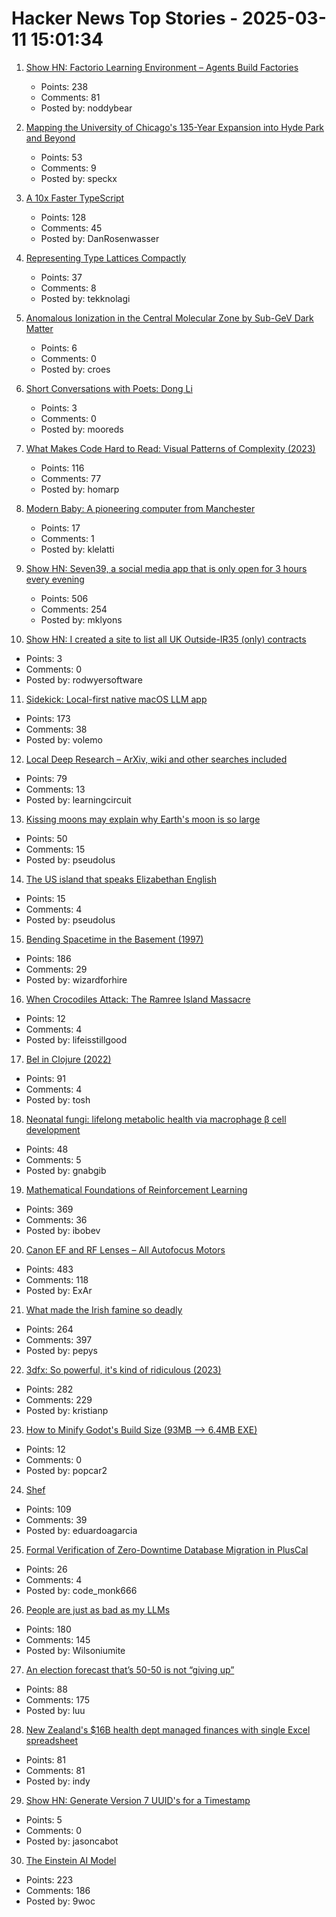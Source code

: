 # Hacker News Top Stories - 2025-03-11 15:01:34

1. [Show HN: Factorio Learning Environment – Agents Build Factories](https://jackhopkins.github.io/factorio-learning-environment/)
   - Points: 238
   - Comments: 81
   - Posted by: noddybear

2. [Mapping the University of Chicago's 135-Year Expansion into Hyde Park and Beyond](https://chicagomaroon.github.io/data-visualizations/2025/uchicago-property/)
   - Points: 53
   - Comments: 9
   - Posted by: speckx

3. [A 10x Faster TypeScript](https://devblogs.microsoft.com/typescript/typescript-native-port/)
   - Points: 128
   - Comments: 45
   - Posted by: DanRosenwasser

4. [Representing Type Lattices Compactly](https://bernsteinbear.com/blog/lattice-bitset/)
   - Points: 37
   - Comments: 8
   - Posted by: tekknolagi

5. [Anomalous Ionization in the Central Molecular Zone by Sub-GeV Dark Matter](https://journals.aps.org/prl/abstract/10.1103/PhysRevLett.134.101001)
   - Points: 6
   - Comments: 0
   - Posted by: croes

6. [Short Conversations with Poets: Dong Li](https://www.mcsweeneys.net/articles/dong-li)
   - Points: 3
   - Comments: 0
   - Posted by: mooreds

7. [What Makes Code Hard to Read: Visual Patterns of Complexity (2023)](https://seeinglogic.com/posts/visual-readability-patterns/)
   - Points: 116
   - Comments: 77
   - Posted by: homarp

8. [Modern Baby: A pioneering computer from Manchester](https://thechipletter.substack.com/p/modern-baby)
   - Points: 17
   - Comments: 1
   - Posted by: klelatti

9. [Show HN: Seven39, a social media app that is only open for 3 hours every evening](https://www.seven39.com)
   - Points: 506
   - Comments: 254
   - Posted by: mklyons

10. [Show HN: I created a site to list all UK Outside-IR35 (only) contracts](https://outsideir35.com/)
   - Points: 3
   - Comments: 0
   - Posted by: rodwyersoftware

11. [Sidekick: Local-first native macOS LLM app](https://github.com/johnbean393/Sidekick)
   - Points: 173
   - Comments: 38
   - Posted by: volemo

12. [Local Deep Research – ArXiv, wiki and other searches included](https://github.com/LearningCircuit/local-deep-research)
   - Points: 79
   - Comments: 13
   - Posted by: learningcircuit

13. [Kissing moons may explain why Earth's moon is so large](https://www.cbc.ca/radio/quirks/kissing-moons-may-explain-why-earth-s-moon-is-so-large-1.7428016)
   - Points: 50
   - Comments: 15
   - Posted by: pseudolus

14. [The US island that speaks Elizabethan English](https://www.bbc.com/travel/article/20190623-the-us-island-that-speaks-elizabethan-english)
   - Points: 15
   - Comments: 4
   - Posted by: pseudolus

15. [Bending Spacetime in the Basement (1997)](https://www.fourmilab.ch/gravitation/foobar/)
   - Points: 186
   - Comments: 29
   - Posted by: wizardforhire

16. [When Crocodiles Attack: The Ramree Island Massacre](https://www.atlasobscura.com/articles/the-ramree-island-massacre)
   - Points: 12
   - Comments: 4
   - Posted by: lifeisstillgood

17. [Bel in Clojure (2022)](https://stopa.io/post/290)
   - Points: 91
   - Comments: 4
   - Posted by: tosh

18. [Neonatal fungi: lifelong metabolic health via macrophage β cell development](https://www.science.org/doi/10.1126/science.adn0953)
   - Points: 48
   - Comments: 5
   - Posted by: gnabgib

19. [Mathematical Foundations of Reinforcement Learning](https://github.com/MathFoundationRL/Book-Mathematical-Foundation-of-Reinforcement-Learning)
   - Points: 369
   - Comments: 36
   - Posted by: ibobev

20. [Canon EF and RF Lenses – All Autofocus Motors](https://exclusivearchitecture.com/03-technical-articles-CLT-12-autofocus-systems.html)
   - Points: 483
   - Comments: 118
   - Posted by: ExAr

21. [What made the Irish famine so deadly](https://www.newyorker.com/magazine/2025/03/17/rot-padraic-x-scanlan-book-review)
   - Points: 264
   - Comments: 397
   - Posted by: pepys

22. [3dfx: So powerful, it's kind of ridiculous (2023)](https://www.abortretry.fail/p/so-powerful-its-kind-of-ridiculous)
   - Points: 282
   - Comments: 229
   - Posted by: kristianp

23. [How to Minify Godot's Build Size (93MB –> 6.4MB EXE)](https://popcar.bearblog.dev/how-to-minify-godots-build-size/)
   - Points: 12
   - Comments: 0
   - Posted by: popcar2

24. [Shef](https://github.com/eduardoagarcia/shef)
   - Points: 109
   - Comments: 39
   - Posted by: eduardoagarcia

25. [Formal Verification of Zero-Downtime Database Migration in PlusCal](https://biradarganesh25.github.io/pluscal/db_migration.html)
   - Points: 26
   - Comments: 4
   - Posted by: code_monk666

26. [People are just as bad as my LLMs](https://wilsoniumite.com/2025/03/10/people-are-just-as-bad-as-my-llms/)
   - Points: 180
   - Comments: 145
   - Posted by: Wilsoniumite

27. [An election forecast that’s 50-50 is not “giving up”](https://statmodeling.stat.columbia.edu/2025/03/05/no-an-election-forecast-thats-50-50-is-not-giving-up-no-the-election-forecasters-in-2024-did-not-say-whatever-happened-it-was-supposed-to-be-razor-thin/)
   - Points: 88
   - Comments: 175
   - Posted by: luu

28. [New Zealand's $16B health dept managed finances with single Excel spreadsheet](https://www.theregister.com/2025/03/10/nz_health_excel_spreadsheet/)
   - Points: 81
   - Comments: 81
   - Posted by: indy

29. [Show HN: Generate Version 7 UUID's for a Timestamp](https://uuidv7.org/)
   - Points: 5
   - Comments: 0
   - Posted by: jasoncabot

30. [The Einstein AI Model](https://thomwolf.io/blog/scientific-ai.html)
   - Points: 223
   - Comments: 186
   - Posted by: 9woc

